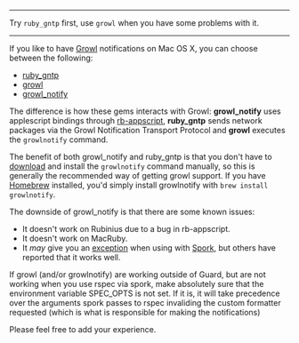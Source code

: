 ***
Try `ruby_gntp` first, use `growl` when you have some problems with it.
***

If you like to have [Growl](http://growl.info/) notifications on Mac OS X, you can choose between the following:

* [ruby_gntp](https://github.com/snaka/ruby_gntp)
* [growl](https://github.com/visionmedia/growl)
* [growl_notify](https://github.com/scottdavis/growl_notify) 

The difference is how these gems interacts with Growl: **growl_notify** uses applescript bindings through [rb-appscript](http://appscript.sourceforge.net/rb-appscript/index.html), **ruby_gntp** sends network packages via the Growl Notification Transport Protocol and  **growl** executes the `growlnotify` command.

The benefit of both growl_notify and ruby_gntp is that you don't have to [download](http://growl.info/extras.php) and install the `growlnotify` command manually, so this is generally the recommended way of getting growl support. If you have [Homebrew](http://mxcl.github.com/homebrew/) installed, you'd simply install growlnotify with `brew install growlnotify`.

The downside of growl_notify is that there are some known issues:

* It doesn't work on Rubinius due to a bug in rb-appscript.
* It doesn't work on MacRuby.
* It _may_ give you an [exception](https://gist.github.com/1151368) when using with [Spork](https://github.com/timcharper/spork), but others have reported that it works well.

If growl (and/or growlnotify) are working outside of Guard, but are not working when you use rspec via spork, make absolutely sure that the environment variable SPEC_OPTS is not set.  If it is, it will take precedence over the arguments spork passes to rspec invaliding the custom formatter requested (which is what is responsible for making the notifications)

Please feel free to add your experience.

